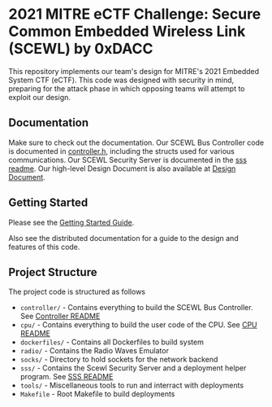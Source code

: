 # 2021 MITRE eCTF Challenge: Secure Common Embedded Wireless Link (SCEWL) by 0xDACC
This repository implements our team's design for MITRE's 2021 Embedded 
System CTF (eCTF). This code was designed with security in mind,
preparing for the attack phase in which opposing teams will
attempt to exploit our design.

## Documentation
Make sure to check out the documentation.
Our SCEWL Bus Controller code is documented in [controller.h](controller/controller.h), including the structs used for various communications.
Our SCEWL Security Server is documented in the [sss readme](sss/README.md).
Our high-level Design Document is also available at [Design Document](Design_Document.pdf).

## Getting Started
Please see the [Getting Started Guide](getting_started.md).

Also see the distributed documentation for a guide to the design and features of this code.

## Project Structure
The project code is structured as follows

* `controller/` - Contains everything to build the SCEWL Bus Controller. See [Controller README](controller/README.md)
* `cpu/` - Contains everything to build the user code of the CPU. See [CPU README](cpu/README.md)
* `dockerfiles/` - Contains all Dockerfiles to build system
* `radio/` - Contains the Radio Waves Emulator
* `socks/` - Directory to hold sockets for the network backend
* `sss/` - Contains the Scewl Security Server and a deployment helper program. See [SSS README](sss/README.md)
* `tools/` - Miscellaneous tools to run and interract with deployments
* `Makefile` - Root Makefile to build deployments
